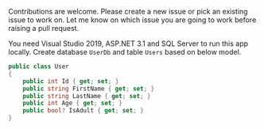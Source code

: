 Contributions are welcome. Please create a new issue or pick an existing 
issue to work on. Let me know on which issue you are going to work before 
raising a pull request.

You need Visual Studio 2019, ASP.NET 3.1 and SQL Server to run this app 
locally. Create database `UserDb` and table `Users` based on below model.

```c#
public class User
{
    public int Id { get; set; }
    public string FirstName { get; set; }
    public string LastName { get; set; }
    public int Age { get; set; }
    public bool? IsAdult { get; set; }
}
```
